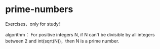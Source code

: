 # prime-numbers
Exercises，only for study!

algorithm：
For positive integers N, if N can't be divisible by all integers between 2 and int(sqrt(N))，then N is a prime number.
